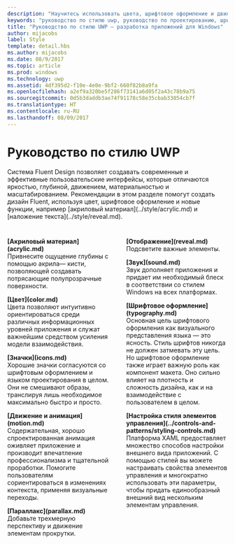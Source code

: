 ```yaml
---
description: "Научитесь использовать цвета, шрифтовое оформление и движение для индивидуализации приложения UWP с помощью руководства по стилю Центра разработки для Windows UWP."
keywords: "руководство по стилю uwp, руководство по проектированию, шрифтовое оформление, движение, звук, движение, разработка приложений"
title: "Руководство по стилю UWP — разработка приложений для Windows"
author: mijacobs
label: Style
template: detail.hbs
ms.author: mijacobs
ms.date: 08/9/2017
ms.topic: article
ms.prod: windows
ms.technology: uwp
ms.assetid: 4df395d2-f10e-4e0e-9bf2-660f82b8a9fa
ms.openlocfilehash: a2ef9a320be5f286f73141a6d05f2a43c78b9a75
ms.sourcegitcommit: 0d5b3daddb3ae74f91178c58e35cbab33854cb7f
ms.translationtype: HT
ms.contentlocale: ru-RU
ms.lasthandoff: 08/09/2017
---
```

# <a name="uwp-style-guide"></a>Руководство по стилю UWP

<link rel="stylesheet" href="https://az835927.vo.msecnd.net/sites/uwp/Resources/css/custom.css"> 

<p>Система Fluent Design позволяет создавать современные и эффективные пользовательские интерфейсы, которые отличаются яркостью, глубиной, движением, материальностью и масштабированием. Рекомендации в этом разделе помогут создать дизайн Fluent, используя цвет, шрифтовое оформление и новые функции, например [акриловый материал](../style/acrylic.md) и [наложение текста](../style/reveal.md). 
</p>


<div style="column-count: 2; column-gap: 40px; margin-top: 40px;">

<div style="-webkit-column-break-inside: avoid; page-break-inside: avoid; break-inside: avoid;">
   <p style="margin-top: 0px; padding-top: 0px;"><b>[Акриловый материал](acrylic.md)</b><br/>
Привнесите ощущение глубины с помощью акрила— кисти, позволяющей создавать потрясающие полупрозрачные поверхности.</p>
</div>

<div style="-webkit-column-break-inside: avoid; page-break-inside: avoid; break-inside: avoid;">
   <p><b>[Цвет](color.md)</b><br/>
Цвета позволяют интуитивно ориентироваться среди различных информационных уровней приложения и служат важнейшим средством усиления модели взаимодействия.</p>
</div>
<div style="-webkit-column-break-inside: avoid; page-break-inside: avoid; break-inside: avoid;">
   <p><b>[Значки](icons.md)</b><br/>
Хорошие значки согласуются со шрифтовым оформлением и языком проектирования в целом. Они не смешивают образы, транслируя лишь необходимое максимально быстро и просто.</p>

</div>
  <div style="-webkit-column-break-inside: avoid; page-break-inside: avoid; break-inside: avoid;">
   <p><b>[Движение и анимация](motion.md)</b><br/>
Содержательная, хорошо спроектированная анимация оживляет приложение и производит впечатление профессионализма и тщательной проработки. Помогите пользователям сориентироваться в изменениях контекста, применяя визуальные переходы.</p>
  </div>
  
  <div style="-webkit-column-break-inside: avoid; page-break-inside: avoid; break-inside: avoid;">
   <p><b>[Параллакс](parallax.md)</b><br/>
Добавьте трехмерную перспективу и движение элементам прокрутки. </p>
  </div>  
  
  <div style="-webkit-column-break-inside: avoid; page-break-inside: avoid; break-inside: avoid;">
   <p><b>[Отображение](reveal.md)</b><br/>
Подсветите важные элементы. </p>
  </div>    
  
 <div style="-webkit-column-break-inside: avoid; page-break-inside: avoid; break-inside: avoid;">
   <p><b>[Звук](sound.md)</b><br/>
Звук дополняет приложения и придает им необходимый блеск в соответствии со стилем Windows на всех платформах.</p>
  </div>

  <div style="-webkit-column-break-inside: avoid; page-break-inside: avoid; break-inside: avoid;">
   <p><b>[Шрифтовое оформление](typography.md)</b><br/>
Основная цель шрифтового оформления как визуального представления языка — это ясность. Стиль шрифтов никогда не должен затмевать эту цель. Но шрифтовое оформление также играет важную роль как компонент макета. Оно сильно влияет на плотность и сложность дизайна, как и на взаимодействие с пользователем в целом.</p>
  </div>  
  
  <div style="-webkit-column-break-inside: avoid; page-break-inside: avoid; break-inside: avoid;">
   <p><b>[Настройка стиля элементов управления](../controls-and-patterns/styling-controls.md)</b><br/>
Платформа XAML предоставляет множество способов настройки внешнего вида приложений. С помощью стилей вы можете настраивать свойства элементов управления и многократно использовать эти параметры, чтобы придать единообразный внешний вид нескольким элементам управления.</p>
  </div>  
  

</div>



